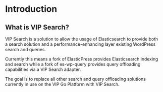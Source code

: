 # Introduction

## What is VIP Search?

VIP Search is a solution to allow the usage of Elasticsearch to provide both a search solution and a performance-enhancing layer existing WordPress search and queries.

Currently this means a fork of ElasticPress provides Elasticsearch indexing and search while a fork of es-wp-query provides query offloading capabilities via a VIP Search adapter.

The goal is to replace all other search and query offloading solutions currently in use on the VIP Go Platform with VIP Search.
